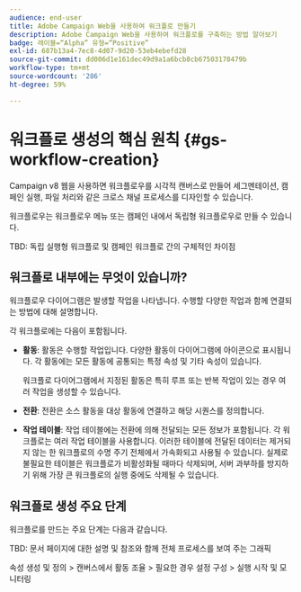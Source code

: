 ```yaml
---
audience: end-user
title: Adobe Campaign Web을 사용하여 워크플로 만들기
description: Adobe Campaign Web을 사용하여 워크플로를 구축하는 방법 알아보기
badge: 레이블=“Alpha” 유형=“Positive”
exl-id: 687b13a4-7ec8-4d07-9d20-53eb4ebefd28
source-git-commit: dd006d1e161dec49d9a1a6bcb8cb67503178479b
workflow-type: tm+mt
source-wordcount: '286'
ht-degree: 59%

---
```



# 워크플로 생성의 핵심 원칙 {#gs-workflow-creation}

Campaign v8 웹을 사용하면 워크플로우를 시각적 캔버스로 만들어 세그멘테이션, 캠페인 실행, 파일 처리와 같은 크로스 채널 프로세스를 디자인할 수 있습니다.

워크플로우는 워크플로우 메뉴 또는 캠페인 내에서 독립형 워크플로우로 만들 수 있습니다.

TBD: 독립 실행형 워크플로 및 캠페인 워크플로 간의 구체적인 차이점

## 워크플로 내부에는 무엇이 있습니까?

워크플로우 다이어그램은 발생할 작업을 나타냅니다. 수행할 다양한 작업과 함께 연결되는 방법에 대해 설명합니다.

각 워크플로에는 다음이 포함됩니다.

* **활동**: 활동은 수행할 작업입니다. 다양한 활동이 다이어그램에 아이콘으로 표시됩니다. 각 활동에는 모든 활동에 공통되는 특정 속성 및 기타 속성이 있습니다.

   워크플로 다이어그램에서 지정된 활동은 특히 루프 또는 반복 작업이 있는 경우 여러 작업을 생성할 수 있습니다.

* **전환**: 전환은 소스 활동을 대상 활동에 연결하고 해당 시퀀스를 정의합니다.

* **작업 테이블**: 작업 테이블에는 전환에 의해 전달되는 모든 정보가 포함됩니다. 각 워크플로는 여러 작업 테이블을 사용합니다. 이러한 테이블에 전달된 데이터는 제거되지 않는 한 워크플로의 수명 주기 전체에서 가속화되고 사용될 수 있습니다. 실제로 불필요한 테이블은 워크플로가 비활성화될 때마다 삭제되며, 서버 과부하를 방지하기 위해 가장 큰 워크플로의 실행 중에도 삭제될 수 있습니다.

## 워크플로 생성 주요 단계

워크플로를 만드는 주요 단계는 다음과 같습니다.

TBD: 문서 페이지에 대한 설명 및 참조와 함께 전체 프로세스를 보여 주는 그래픽

속성 생성 및 정의 > 캔버스에서 활동 조율 > 필요한 경우 설정 구성 > 실행 시작 및 모니터링